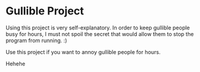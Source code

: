 # Gullible Project

Using this project is very self-explanatory. In order to keep gullible people busy for hours, I must not spoil the secret that would allow them to stop the program from running. :)

Use this project if you want to annoy gullible people for hours.

Hehehe
